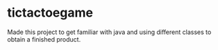 # tictactoegame
Made this project to get familiar with java and using different classes to obtain a finished product.